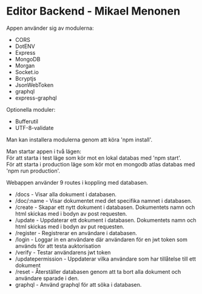 Editor Backend - Mikael Menonen
===============================

Appen använder sig av modulerna:
- CORS
- DotENV
- Express
- MongoDB
- Morgan
- Socket.io
- Bcryptjs
- JsonWebToken
- graphql
- express-graphql

Optionella moduler:
- Bufferutil
- UTF-8-validate

Man kan installera modulerna genom att köra 'npm install'.

Man startar appen i två lägen:  
För att starta i test läge som kör mot en lokal databas med 'npm start'.  
För att starta i production läge som kör mot en mongodb atlas databas med 'npm run production'.

Webappen använder 9 routes i koppling med databasen.
- /docs - Visar alla dokument i databasen.
- /doc/:name - Visar dokumentet med det specifika namnet i databasen.
- /create - Skapar ett nytt dokument i databasen. Dokumentets namn och html skickas med i bodyn av post requesten.
- /update - Uppdaterar ett dokument i databasen. Dokumentets namn och html skickas med i bodyn av put requesten.
- /register - Registrerar en användare i databasen.
- /login - Loggar in en användare där användaren för en jwt token som används för att testa auktorisation
- /verify - Testar användarens jwt token
- /updatepermission - Uppdaterar vilka användare som har tillåtelse till ett dokument
- /reset - Återställer databasen genom att ta bort alla dokument och användare sparade i den.
- graphql - Använd graphql för att söka i databasen.